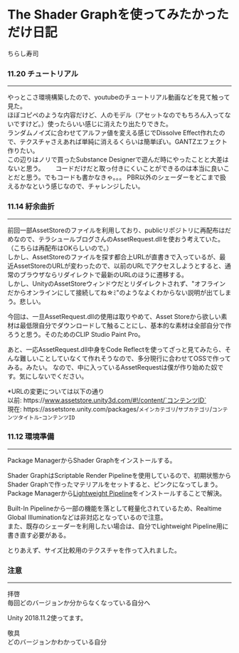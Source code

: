 # The Shader Graphを使ってみたかっただけ日記

ちらし寿司


### 11.20 チュートリアル
***
やっとこさ環境構築したので、youtubeのチュートリアル動画などを見て触って見た。  
ほぼコピペのような内容だけど、人のモデル（アセットなのでもちろん入ってないですけど。）使ったらいい感じに消えたり出たりできた。  
ランダムノイズに合わせてアルファ値を変える感じでDissolve Effect作れたので、テクスチャさえあれば単純に消えるくらいは簡単ぽい。GANTZエフェクト作りたい。  
この辺りはノリで買ったSubstance Designerで遊んだ時にやったことと大差はないと思う。　　
コードだけだと取っ付きにくいことができるのは本当に良いことだと思う。でもコードも書かなきゃ。。。
PBR以外のシェーダーをどこまで扱えるかなという感じなので、チャレンジしたい。

### 11.14 紆余曲折
***
前回一部AssetStoreのファイルを利用しており、publicリポジトリに再配布はだめなので、テラシュールブログさんのAssetRequest.dllを使おう考えていた。（こちらは再配布はOKらしいので。）  
しかし、AssetStoreのファイルを探す都合上URLが直書きで入っているが、最近AssetStoreのURLが変わったので、以前のURLでアクセスしようとすると、通常のブラウザならリダイレクトで最新のURLのほうに遷移する。  
しかし、UnityのAssetStoreウィンドウだとリダイレクトされず、"オフラインだからオンラインにして接続してね☆ﾐ"のようなよくわからない説明が出てしまう。悲しい。  

今回は、一旦AssetRequest.dllの使用は取りやめて、Asset Storeから欲しい素材は最低限自分でダウンロードして触ることにし、基本的な素材は全部自分で作ろうと思う。そのためのCLIP Studio Paint Pro。  

あと、一応AssetRequest.dll中身をCode Reflectを使ってざっと見てみたら、そんな難しいことしていなくて作れそうなので、多分現行に合わせてOSSで作ってみる。みたい。
なので、中に入っているAssetRequestは僕が作り始めた奴です。気にしないでください。

*URLの変更については以下の通り  
以前: https&#58;//www.assetstore.unity3d.com/#!/content/`コンテンツID`  
現在: https&#58;//assetstore.unity.com/packages/`メインカテゴリ`/`サブカテゴリ`/`コンテンツタイトル`-`コンテンツID`

### 11.12 環境準備
***

Package ManagerからShader Graphをインストールする。

Shader GraphはScriptable Render Pipelineを使用しているので、初期状態からShader Graphで作ったマテリアルをセットすると、ピンクになってしまう。   
Package Managerから[Lightweight Pipeline](https://blogs.unity3d.com/2018/02/21/the-lightweight-render-pipeline-optimizing-real-time-performance/])をインストールすることで解決。

Built-In Pipelineから一部の機能を落として軽量化されているため、Realtime Global Illuminationなどは非対応となっているので注意。  
また、既存のシェーダーを利用したい場合は、自分でLightweight Pipeline用に書き直す必要がある。

とりあえず、サイズ比較用のテクスチャを作って入れました。

### 注意
--- 
拝啓  
毎回どのバージョンか分からなくなっている自分へ

Unity 2018.11.2使ってます。

敬具  
どのバージョンかわかっている自分
